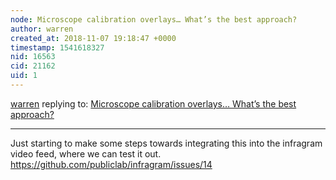 ```yaml
---
node: Microscope calibration overlays… What’s the best approach?
author: warren
created_at: 2018-11-07 19:18:47 +0000
timestamp: 1541618327
nid: 16563
cid: 21162
uid: 1
---
```




[warren](../profile/warren) replying to: [Microscope calibration overlays… What’s the best approach?](../notes/MaggPi/06-23-2018/microscope-calibration-overlays-what-s-the-best-approach)

----
Just starting to make some steps towards integrating this into the infragram video feed, where we can test it out. https://github.com/publiclab/infragram/issues/14